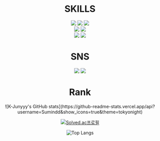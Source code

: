 ### 
<div align=center><h1> SKILLS</h1></div>
<div align=center>
<img src="https://img.shields.io/badge/C-A8B9CC?style=for-the-badge&logo=c&logoColor=white"> <img src="https://img.shields.io/badge/java-007396?style=for-the-badge&logo=java&logoColor=white">
<img src="https://img.shields.io/badge/Python-3776AB?style=for-the-badge&logo=Python&logoColor=white">
<br>
<img src="https://img.shields.io/badge/javascript-F7DF1E?style=for-the-badge&logo=javascript&logoColor=black"> <img src="https://img.shields.io/badge/ C++-00599C?style=for-the-badge&logo=cplusplus&logoColor=white">
<br>
<img src="https://img.shields.io/badge/Adobe Photoshop-31A8FF?style=for-the-badge&logo=Adobe Photoshop&logoColor=white">
<img src="https://img.shields.io/badge/github-181717?style=for-the-badge&logo=github&logoColor=white">
</div>


<div align=center><h1> SNS</h1></div>
<div align=center>
<a href="https://blog.naver.com/wltnals09"><img src="https://img.shields.io/badge/Naver Blog-03C75A?style=for-the-badge&logo=Naver&logoColor=white"/></a>
<a href="mailto:wltnals09@korea.ac.kr" target="_blank"><img src="https://img.shields.io/badge/Gmail-EA4335?style=for-the-badge&logo=Gmail&logoColor=white"/></a>


<div align=center><h1> Rank</h1></div>
<div align=center>
![K-Junyyy's GitHub stats](https://github-readme-stats.vercel.app/api?username=Sumindd&show_icons=true&theme=tokyonight)
  
[![Solved.ac프로필](http://mazassumnida.wtf/api/v2/generate_badge?boj=wltnals09)](https://solved.ac/wltnals09)
  
![Top Langs](https://github-readme-stats.vercel.app/api/top-langs/?username=Sumindd&layout=compact&theme=tokyonight)

<!--
**Sumindd/Sumindd** is a ✨ _special_ ✨ repository because its `README.md` (this file) appears on your GitHub profile.

Here are some ideas to get you started:

- 🔭 I’m currently working on ...
- 🌱 I’m currently learning ...
- 👯 I’m looking to collaborate on ...
- 🤔 I’m looking for help with ...
- 💬 Ask me about ...
- 📫 How to reach me: ...
- 😄 Pronouns: ...
- ⚡ Fun fact: ...
-->
